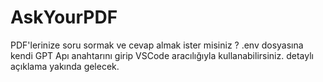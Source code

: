 # AskYourPDF
PDF'lerinize soru sormak ve cevap almak ister misiniz ? 
.env dosyasına kendi GPT Apı anahtarını girip VSCode aracılığıyla kullanabilirsiniz.
detaylı açıklama yakında gelecek. 
